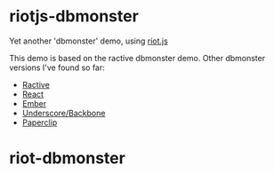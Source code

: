 # riotjs-dbmonster
Yet another 'dbmonster' demo, using [riot.js](https://github.com/riot/riot)

This demo is based on the ractive dbmonster demo. Other dbmonster versions I've found so far:

* [Ractive](http://www.rich-harris.co.uk/ractive-dbmonster)
* [React](http://run.plnkr.co/plunks/Wwgjjpl9NHMO5Nd1TUyN)
* [Ember](https://dbmonster.firebaseapp.com)
* [Underscore/Backbone](http://jashkenas.github.io/dbmonster)
* [Paperclip](http://paperclip-dbmonster.herokuapp.com)
# riot-dbmonster
